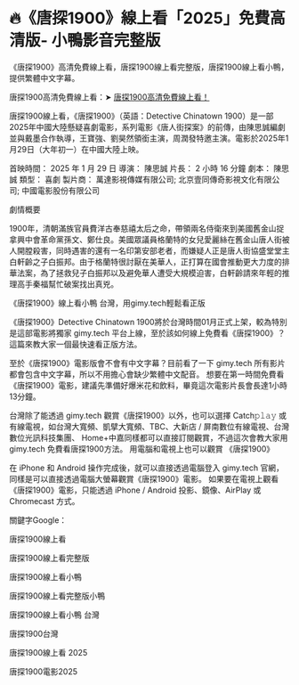 # 🔥《唐探1900》線上看「2025」免費高清版- 小鴨影音完整版

《唐探1900》高清免費線上看，唐探1900線上看完整版，唐探1900線上看小鴨，提供繁體中文字幕。

唐探1900高清免費線上看：➤ [唐探1900高清免費線上看！](https://t.co/W491Cf90uZ)

唐探1900線上看，《唐探1900》（英語：Detective Chinatown 1900）是一部2025年中國大陸懸疑喜劇電影，系列電影《唐人街探案》的前傳，由陳思誠編劇並與戴墨合作執導，王寶強、劉昊然領銜主演，周潤發特邀主演。電影於2025年1月29日（大年初一）在中國大陸上映。

首映時間： 2025 年 1 月 29 日
導演： 陳思誠
片長： 2 小時 16 分鐘
劇本： 陳思誠
類型： 喜劇
製片商： 萬達影視傳媒有限公司; 北京壹同傳奇影視文化有限公司; 中國電影股份有限公司

劇情概要

1900年，清朝滿族官員費洋古奉慈禧太后之命，帶領兩名侍衛來到美國舊金山捉拿興中會革命黨孫文、鄭仕良。美國眾議員格蘭特的女兒愛麗絲在舊金山唐人街被人開膛殺害，同時遇害的還有一名印第安部老者，而嫌疑人正是唐人街協盛堂堂主白軒齡之子白振邦。由于格蘭特很討厭在美華人，正打算在國會推動更大力度的排華法案，為了拯救兒子白振邦以及避免華人遭受大規模迫害，白軒齡請來年輕的推理高手秦福幫忙破案找出真兇。

《唐探1900》線上看小鴨 台灣，用gimy.tech輕鬆看正版

《唐探1900》Detective Chinatown 1900將於台灣時間01月正式上架，較為特別是這部電影將獨家 gimy.tech 平台上線，至於該如何線上免費看《唐探1900》？這篇來教大家一個最快速看正版方法。

至於《唐探1900》電影版會不會有中文字幕？目前看了一下 gimy.tech 所有影片都會包含中文字幕，所以不用擔心會缺少繁體中文配音。
想要在第一時間免費看《唐探1900》電影，建議先準備好爆米花和飲料，畢竟這次電影片長會長達1小時13分鐘。

台灣除了能透過 gimy.tech 觀賞《唐探1900》以外，也可以選擇 Catch𝚙𝚕𝚊𝚢 或有線電視，如台灣大寬頻、凱擘大寬頻、TBC、大新店 / 屏南數位有線電視、台灣數位光訊科技集團、 Home+中嘉同樣都可以直接訂閱觀賞，不過這次會教大家用 gimy.tech 免費看唐探1900方法。
用電腦和電視上也可以觀賞 《唐探1900》

在 iPhone 和 Android 操作完成後，就可以直接透過電腦登入 gimy.tech 官網，同樣是可以直接透過電腦大螢幕觀賞《唐探1900》電影。
如果要在電視上觀看《唐探1900》電影，只能透過 iPhone / Android 投影、鏡像、AirPlay 或 Chromecast 方式。

關鍵字Google：

唐探1900線上看

唐探1900線上看完整版

唐探1900線上看小鴨

唐探1900線上看完整版小鴨

唐探1900線上看小鴨 台灣

唐探1900台灣

唐探1900線上看 2025

唐探1900電影2025
